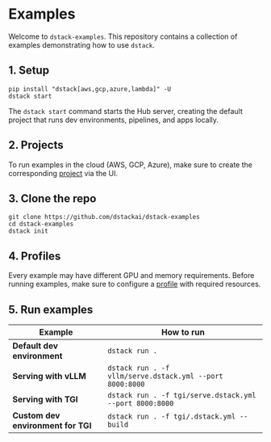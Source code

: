# Examples

Welcome to `dstack-examples`. This repository contains a collection of examples
demonstrating how to use `dstack`.

## 1. Setup

```shell
pip install "dstack[aws,gcp,azure,lambda]" -U
dstack start
```

The `dstack start` command starts the Hub server, creating the default project that runs dev environments, pipelines,
and apps locally.

## 2. Projects

To run examples in the cloud (AWS, GCP, Azure),
make sure to create the corresponding [project](https://dstack.ai/docs/guides/projects/)
via the UI.

## 3. Clone the repo

```shell
git clone https://github.com/dstackai/dstack-examples
cd dstack-examples
dstack init
```

## 4. Profiles

Every example may have different GPU and memory requirements.
Before running examples, make sure to configure a [profile](https://dstack.ai/docs/#defining-profiles) with required
resources.

## 5. Run examples

| Example                            | How to run                                               |
| ---------------------------------- | -------------------------------------------------------- |
| **Default dev environment**        | `dstack run .`                                           |
| **Serving with vLLM**              | `dstack run . -f vllm/serve.dstack.yml --port 8000:8000` |
| **Serving with TGI**               | `dstack run . -f tgi/serve.dstack.yml --port 8000:8000`  |
| **Custom dev environment for TGI** | `dstack run . -f tgi/.dstack.yml --build`                |